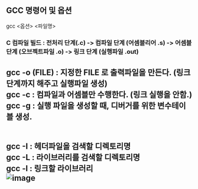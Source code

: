 ## GCC 명령어 및 옵션
gcc <옵션> <파일명>   
### C 컴파일 빌드 : 전처리 단계(.c) -> 컴파일 단계 (어셈블리어 .s) -> 어셈블 단계 (오브젝트파일 .o) -> 링크 단계 (실행파일 .out)  
gcc -o (FILE) : 지정한 FILE 로 출력파일을 만든다. (링크 단계까지 해주고 실행파일 생성)  
gcc -c : 컴파일과 어셈블만 수행한다. (링크 실행을 안함.)  
gcc -g : 실행 파일을 생성할 때, 디버거를 위한 변수테이블 생성.  
<br>  
gcc -I : 헤더파일을 검색할 디렉토리명  
gcc -L : 라이브러리를 검색할 디렉토리명  
gcc -l : 링크할 라이브러리   
![image](https://user-images.githubusercontent.com/70988272/216768764-d6d49802-0876-4885-b57c-b152989e416a.png)
---

